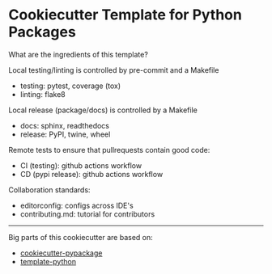 # Cookiecutter Template for Python Packages

What are the ingredients of this template?

Local testing/linting is controlled by pre-commit and a Makefile
- testing: pytest, coverage (tox)
- linting: flake8

Local release (package/docs) is controlled by a Makefile
- docs: sphinx, readthedocs
- release: PyPI, twine, wheel

Remote tests to ensure that pullrequests contain good code:
- CI (testing): github actions workflow
- CD (pypi release): github actions workflow

Collaboration standards:
- editorconfig: configs across IDE's
- contributing.md: tutorial for contributors

---

Big parts of this cookiecutter are based on:
- [cookiecutter-pypackage](https://github.com/audreyfeldroy/cookiecutter-pypackage)
- [template-python](https://github.com/jacebrowning/template-python)
